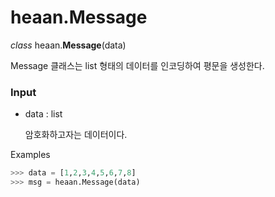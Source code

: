 # heaan.Message

*class* heaan.**Message**(data)

Message 클래스는 list 형태의 데이터를 인코딩하여 평문을 생성한다. 

### Input

- data : list

    암호화하고자는 데이터이다.

Examples

```python
>>> data = [1,2,3,4,5,6,7,8]
>>> msg = heaan.Message(data)
```